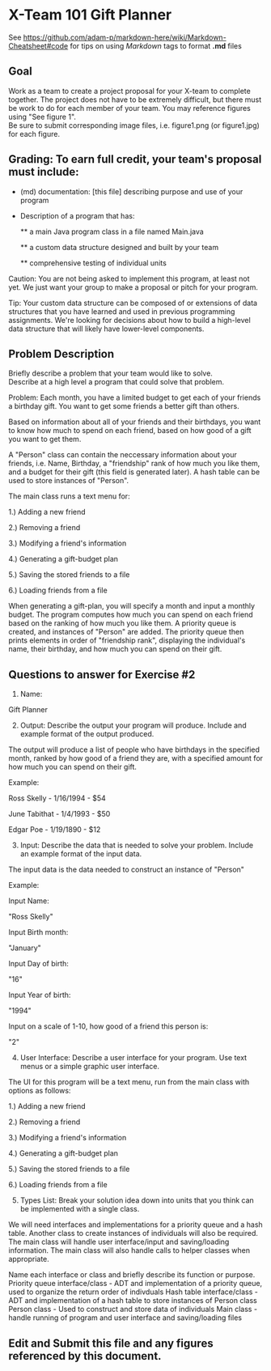 # X-Team 101 Gift Planner

See https://github.com/adam-p/markdown-here/wiki/Markdown-Cheatsheet#code for tips on using *Markdown* tags to format __.md__ files

## Goal

Work as a team to create a project proposal for your X-team to complete together.
The project does not have to be extremely difficult,
but there must be work to do for each member of your team.
You may reference figures using "See figure 1".  
Be sure to submit corresponding image files, i.e. figure1.png (or figure1.jpg) for each figure.

## Grading: To earn full credit, your team's proposal must include:

* (md) documentation: [this file] describing purpose and use of your program

* Description of a program that has:

  ** a main Java program class in a file named Main.java
  
  ** a custom data structure designed and built by your team
  
  ** comprehensive testing of individual units
  
 Caution: You are not being asked to implement this program, at least not yet. 
 We just want your group to make a proposal or pitch for your program.
 
 Tip: Your custom data structure can be composed of or extensions of data structures that you have learned and used in previous programming assignments.  We're looking for decisions about how to build a high-level data structure that will likely have lower-level components.

## Problem Description

Briefly describe a problem that your team would like to solve.  
Describe at a high level a program that could solve that problem.

Problem: Each month, you have a limited budget to get each of your friends a birthday gift.
You want to get some friends a better gift than others.

Based on information about all of your friends and their birthdays, you want to know how much to spend
on each friend, based on how good of a gift you want to get them.

A "Person" class can contain the neccessary information about your friends, i.e.
Name, Birthday, a "friendship" rank of how much you like them, and a budget for their gift (this field is generated later).
A hash table can be used to store instances of "Person".

The main class runs a text menu for:

1.) Adding a new friend

2.) Removing a friend

3.) Modifying a friend's information

4.) Generating a gift-budget plan

5.) Saving the stored friends to a file

6.) Loading friends from a file

When generating a gift-plan, you will specify a month and input a monthly budget. The program computes how much you can spend on each friend based on
the ranking of how much you like them. A priority queue is created, and instances of "Person" are added. The priority queue then prints elements in order
of "friendship rank", displaying the individual's name, their birthday, and how much you can spend on their gift.

## Questions to answer for Exercise #2

1. Name: 

Gift Planner


2. Output: Describe the output your program will produce.  Include and example format of the output produced.

The output will produce a list of people who have birthdays in the specified month, ranked by how good of a friend they are, with a specified amount for how much you can spend on their gift.

Example:

Ross Skelly - 1/16/1994 - $54

June Tabithat - 1/4/1993 - $50

Edgar Poe - 1/19/1890 - $12




3. Input: Describe the data that is needed to solve your problem. Include an example format of the input data.

The input data is the data needed to construct an instance of "Person"

Example:

Input Name:

"Ross Skelly"

Input Birth month:

"January"

Input Day of birth:

"16"

Input Year of birth:

"1994"

Input on a scale of 1-10, how good of a friend this person is:

"2"



4. User Interface: Describe a user interface for your program.  Use text menus or a simple graphic user interface.

The UI for this program will be a text menu, run from the main class with options as follows:

1.) Adding a new friend

2.) Removing a friend

3.) Modifying a friend's information

4.) Generating a gift-budget plan

5.) Saving the stored friends to a file

6.) Loading friends from a file



5. Types List: Break your solution idea down into units that you think can be implemented with a single class.

We will need interfaces and implementations for a priority queue and a hash table. Another class to create instances of individuals will also be required. The main class will handle user interface/input and saving/loading information. The main class will also handle calls to helper classes when appropriate.



Name each interface or class and briefly describe its function or purpose.
Priority queue interface/class - ADT and implementation of a priority queue, used to organize the return order of indivduals
Hash table interface/class - ADT and implementation of a hash table to store instances of Person class
Person class - Used to construct and store data of individuals
Main class - handle running of program and user interface and saving/loading files


## Edit and Submit this file and any figures referenced by this document.

